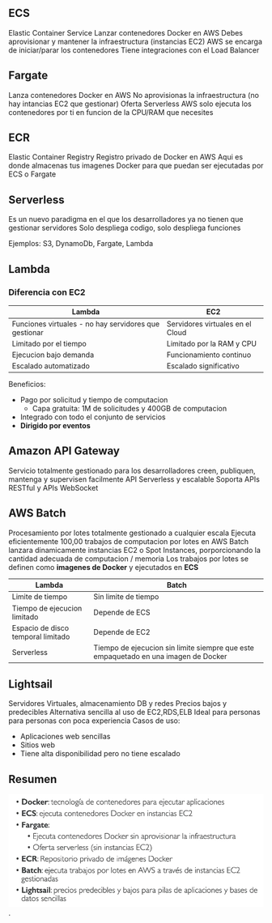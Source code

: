 ## ECS

Elastic Container Service
Lanzar contenedores Docker en AWS
Debes aprovisionar y mantener la infraestructura (instancias EC2)
AWS se encarga de iniciar/parar los contenedores
Tiene integraciones con el Load Balancer

## Fargate

Lanza contenedores Docker en AWS
No aprovisionas la infraestructura (no hay intancias EC2 que gestionar)
Oferta Serverless
AWS solo ejecuta los contenedores por ti en funcion de la CPU/RAM que necesites

## ECR

Elastic Container Registry
Registro privado de Docker en AWS
Aqui es donde almacenas tus imagenes Docker para que puedan ser ejecutadas por ECS o Fargate

## Serverless

Es un nuevo paradigma en el que los desarrolladores ya no tienen que gestionar servidores
Solo despliega codigo, solo despliega funciones

Ejemplos: S3, DynamoDb, Fargate, Lambda

## Lambda

### Diferencia con EC2

| Lambda      | EC2         |
| ----------- | ----------- |
| Funciones virtuales - no hay servidores que gestionar      | Servidores virtuales en el Cloud       |
| Limitado por el tiempo   | Limitado por la RAM y CPU        |
| Ejecucion bajo demanda   | Funcionamiento continuo        |
| Escalado automatizado   | Escalado significativo        |

Beneficios:

-   Pago por solicitud y tiempo de computacion
    -   Capa gratuita: 1M de solicitudes y 400GB de computacion
-   Integrado con todo el conjunto de servicios
-   **Dirigido por eventos**

## Amazon API Gateway

Servicio totalmente gestionado para los desarrolladores creen, publiquen, mantenga y supervisen facilmente API
Serverless y escalable
Soporta APIs RESTful y APIs WebSocket

## AWS Batch

Procesamiento por lotes totalmente gestionado a cualquier escala
Ejecuta eficientemente 100,00 trabajos de computacion por lotes en AWS
Batch lanzara dinamicamente instancias EC2 o Spot Instances, porporcionando la cantidad adecuada de computacion / memoria
Los trabajos por lotes se definen como **imagenes de Docker** y ejecutados en **ECS**

| Lambda      | Batch         |
| ----------- | ----------- |
| Limite de tiempo      | Sin limite de tiempo       |
| Tiempo de ejecucion limitado   | Depende de ECS        |
| Espacio de disco temporal limitado   | Depende de EC2        |
| Serverless   | Tiempo de ejecucion sin limite siempre que este empaquetado en una imagen de Docker        |

## Lightsail

Servidores Virtuales, almacenamiento DB y redes
Precios bajos y predecibles
Alternativa sencilla al uso de EC2,RDS,ELB
Ideal para personas para personas con poca experiencia
Casos de uso:
-   Aplicaciones web sencillas
-   Sitios web
-   Tiene alta disponibilidad pero no tiene escalado

## Resumen 

![Other services Resumen](/cloud-practicioner/images/other-services-overview.png "Other services Resumen").